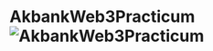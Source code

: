 # AkbankWeb3Practicum![AkbankWeb3Practicum](https://user-images.githubusercontent.com/106581601/189347278-23c3d2d0-52bf-4428-92fb-a622c3f377ed.png)

